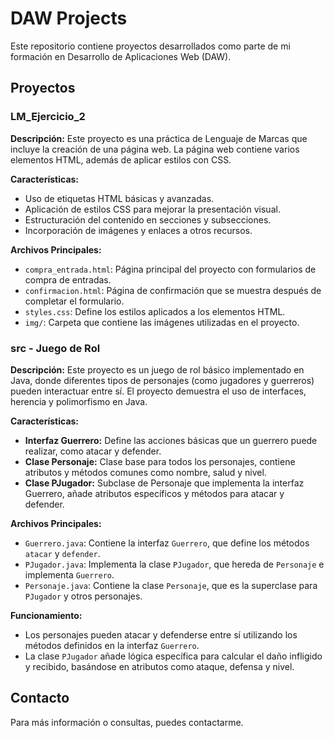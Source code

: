 # DAW Projects

Este repositorio contiene proyectos desarrollados como parte de mi formación en Desarrollo de Aplicaciones Web (DAW).

## Proyectos

### LM_Ejercicio_2

**Descripción:**
Este proyecto es una práctica de Lenguaje de Marcas que incluye la creación de una página web. La página web contiene varios elementos HTML, además de aplicar estilos con CSS.

**Características:**
- Uso de etiquetas HTML básicas y avanzadas.
- Aplicación de estilos CSS para mejorar la presentación visual.
- Estructuración del contenido en secciones y subsecciones.
- Incorporación de imágenes y enlaces a otros recursos.

**Archivos Principales:**
- `compra_entrada.html`: Página principal del proyecto con formularios de compra de entradas.
- `confirmacion.html`: Página de confirmación que se muestra después de completar el formulario.
- `styles.css`: Define los estilos aplicados a los elementos HTML.
- `img/`: Carpeta que contiene las imágenes utilizadas en el proyecto.


### src - Juego de Rol

**Descripción:**
Este proyecto es un juego de rol básico implementado en Java, donde diferentes tipos de personajes (como jugadores y guerreros) pueden interactuar entre sí. El proyecto demuestra el uso de interfaces, herencia y polimorfismo en Java.

**Características:**
- **Interfaz Guerrero:** Define las acciones básicas que un guerrero puede realizar, como atacar y defender.
- **Clase Personaje:** Clase base para todos los personajes, contiene atributos y métodos comunes como nombre, salud y nivel.
- **Clase PJugador:** Subclase de Personaje que implementa la interfaz Guerrero, añade atributos específicos y métodos para atacar y defender.

**Archivos Principales:**
- `Guerrero.java`: Contiene la interfaz `Guerrero`, que define los métodos `atacar` y `defender`.
- `PJugador.java`: Implementa la clase `PJugador`, que hereda de `Personaje` e implementa `Guerrero`.
- `Personaje.java`: Contiene la clase `Personaje`, que es la superclase para `PJugador` y otros personajes.

**Funcionamiento:**
- Los personajes pueden atacar y defenderse entre sí utilizando los métodos definidos en la interfaz `Guerrero`.
- La clase `PJugador` añade lógica específica para calcular el daño infligido y recibido, basándose en atributos como ataque, defensa y nivel.


## Contacto
Para más información o consultas, puedes contactarme.


